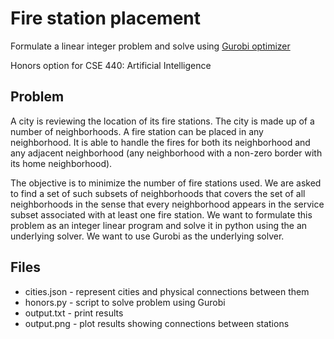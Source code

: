 # Fire station placement

Formulate a linear integer problem and solve using [Gurobi optimizer](https://www.gurobi.com/products/gurobi-optimizer/)

Honors option for CSE 440: Artificial Intelligence

## Problem
A city is reviewing the location of its fire stations. The city is made up of a number of neighborhoods.
A fire station can be placed in any neighborhood. It is able to handle the fires for both its
neighborhood and any adjacent neighborhood (any neighborhood with a non-zero border with its home neighborhood).

The objective is to minimize the number of fire stations used. We are asked to find a set of such subsets of 
neighborhoods that covers the set of all neighborhoods in the sense that every neighborhood appears in the service 
subset associated with at least one fire station. We want to formulate this problem as an integer linear program 
and solve it in python using the an underlying solver. We want to use Gurobi as the underlying solver.

## Files
* cities.json - represent cities and physical connections between them
* honors.py - script to solve problem using Gurobi
* output.txt - print results
* output.png - plot results showing connections between stations
